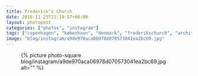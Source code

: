 ```yaml
---
title: Frederick’s Church
date: 2016-11-25T11:19:57+00:00
layout: photopost
categories: ["photos", "instagram"]
tags: ["copenhagen", "københavn", "denmark", "frederikschurch", "architecture"]
image: "blog/instagram/a9de970aca06978d070573041ea2bc69.jpg"
---
```


<figure class="photo photo--square">
  {% picture photo-square blog/instagram/a9de970aca06978d070573041ea2bc69.jpg alt="" %}
</figure>



